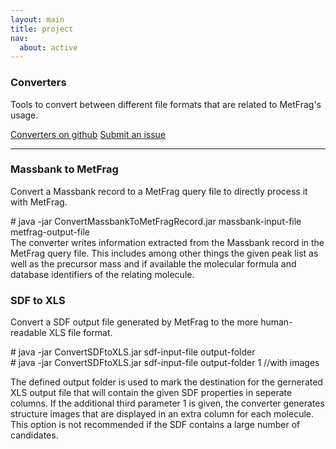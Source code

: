 ```yaml
---
layout: main
title: project
nav:
  about: active
---
```


### Converters

Tools to convert between different file formats that are related to MetFrag's usage.

<a class="btn btn-primary" href="https://github.com/c-ruttkies/Tools" role="button">Converters on github</a> <a class="btn btn-primary" href="https://github.com/c-ruttkies/Tools/issues"
role="button">Submit an issue</a>

<hr>

<h3>Massbank to MetFrag</h3>

Convert a Massbank record to a MetFrag query file to directly process it with MetFrag.
<p></p>
<div class="code">
  # java -jar ConvertMassbankToMetFragRecord.jar massbank-input-file metfrag-output-file
</div>
The converter writes information extracted from the Massbank record in the MetFrag query file. This includes among other things the given peak list as well as the precursor mass and if available 
the molecular formula and database identifiers of the relating molecule.

<h3>SDF to XLS</h3>

Convert a SDF output file generated by MetFrag to the more human-readable XLS file format.

<div class="code">
  # java -jar ConvertSDFtoXLS.jar sdf-input-file output-folder<br>
  # java -jar ConvertSDFtoXLS.jar sdf-input-file output-folder 1 //with images
</div>

The defined output folder is used to mark the destination for the gernerated XLS output file that will contain the given SDF properties in seperate columns. If the additional third parameter 1 is 
given, the converter generates structure images that are displayed in an extra column for each molecule. This option is not recommended if the SDF contains a large number of candidates.
<p><p>
